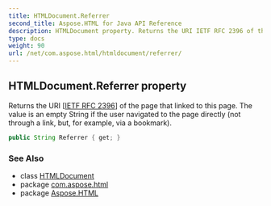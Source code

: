 ```yaml
---
title: HTMLDocument.Referrer
second_title: Aspose.HTML for Java API Reference
description: HTMLDocument property. Returns the URI IETF RFC 2396 of the page that linked to this page. The value is an empty String if the user navigated to the page directly not through a link but for example via a bookmark
type: docs
weight: 90
url: /net/com.aspose.html/htmldocument/referrer/
---
```

## HTMLDocument.Referrer property

Returns the URI [[IETF RFC 2396](http://www.ietf.org/rfc/rfc2396.txt)] of the page that linked to this page. The value is an empty String if the user navigated to the page directly (not through a link, but, for example, via a bookmark).

```java
public String Referrer { get; }
```

### See Also

* class [HTMLDocument](../)
* package [com.aspose.html](../../htmldocument/)
* package [Aspose.HTML](../../../)
